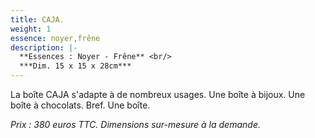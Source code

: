 ```yaml
---
title: CAJA.
weight: 1
essence: noyer,frêne
description: |-
  **Essences : Noyer - Frêne** <br/>
  ***Dim. 15 x 15 x 28cm***
---
```


La boîte CAJA s'adapte à de nombreux usages.
Une boîte à bijoux. Une boîte à chocolats. Bref. Une boîte.

*Prix : 380 euros TTC.*
*Dimensions sur-mesure à la demande.*
